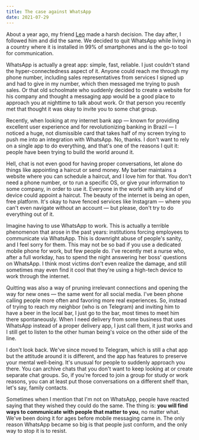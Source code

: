 ```yaml
---
title: The case against WhatsApp
date: 2021-07-29
---
```


About a year ago, my friend [Leo](https://leofoureaux.com) made a harsh decision. The day after, I followed him and did the same. We decided to quit WhatsApp while living in a country where it is installed in 99% of smartphones and is the go-to tool for communication.

WhatsApp is actually a great app: simple, fast, reliable. I just couldn't stand the hyper-connectedness aspect of it. Anyone could reach me through my phone number, including sales representatives from services I signed up and had to give in my number, which then messaged me trying to push sales. Or that old schoolmate who suddenly decided to create a website for his company and thought a messaging app would be a good place to approach you at nighttime to talk about work. Or that person you recently met that thought it was okay to invite you to some chat group.

Recently, when looking at my internet bank app — known for providing excellent user experience and for revolutionizing banking in Brazil — I noticed a huge, not dismissible card that takes half of my screen trying to push me into an integration with WhatsApp. No, thanks. I don't want to rely on a single app to do everything, and that's one of the reasons I quit it: people have been trying to build the world around it.

Hell, chat is not even good for having proper conversations, let alone do things like appointing a haircut or send money. My barber maintains a website where you can schedule a haircut, and I love him for that. You don't need a phone number, or to run a specific OS, or give your information to some company, in order to use it. Everyone in the world with any kind of device could appoint a haircut. The beauty of the internet is being an open, free platform. It's okay to have fenced services like Instagram — where you can't even navigate without an account — but please, don't try to do everything out of it.

Imagine having to use WhatsApp to work. This is actually a terrible phenomenon that arose in the past years: institutions forcing employees to communicate via WhatsApp. This is downright abuse of people's sanity, and I feel sorry for them. This may not be so bad if you use a dedicated mobile phone for work, but few people do. I've recently met a nurse who, after a full workday, has to spend the night answering her boss' questions on WhatsApp. I think most victims don't even realize the damage, and still sometimes may even find it cool that they're using a high-tech device to work through the internet.

Quitting was also a way of pruning irrelevant connections and opening the way for new ones — the same went for all social media. I've been phone calling people more often and favoring more real experiences. So, instead of trying to reach my neighbor (who is on Telegram) and inviting him to have a beer in the local bar, I just go to the bar, most times to meet him there spontaneously. When I need delivery from some business that uses WhatsApp instead of a proper delivery app, I just call them, it just works and I still get to listen to the other human being's voice on the other side of the line.

I don't look back. We've since moved to Telegram, which is still a chat app but the attitude around it is different, and the app has features to preserve your mental well-being. It's unusual for people to suddenly approach you there. You can archive chats that you don't want to keep looking at or create separate chat groups. So, if you're forced to join a group for study or work reasons, you can at least put those conversations on a different shelf than, let's say, family contacts.

Sometimes when I mention that I'm not on WhatsApp, people have reacted saying that they wished they could do the same. The thing is: **you will find ways to communicate with people that matter to you**, no matter what. We've been doing it for ages before mobile messaging came in. The only reason WhatsApp became so big is that people just conform, and the only way to stop it is to resist.

